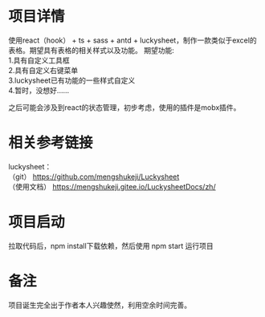 # 项目详情
使用react（hook） + ts + sass + antd + luckysheet，制作一款类似于excel的表格。期望具有表格的相关样式以及功能。
期望功能:<br>
1.具有自定义工具框<br>
2.具有自定义右键菜单<br>
3.luckysheet已有功能的一些样式自定义<br>
4.暂时，没想好......

之后可能会涉及到react的状态管理，初步考虑，使用的插件是mobx插件。

# 相关参考链接
luckysheet：<br>
（git）
https://github.com/mengshukeji/Luckysheet<br>
（使用文档）
https://mengshukeji.gitee.io/LuckysheetDocs/zh/


# 项目启动
拉取代码后，npm install下载依赖，然后使用 npm start 运行项目

# 备注
项目诞生完全出于作者本人兴趣使然，利用空余时间完善。
